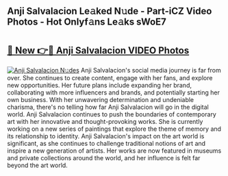 ## Anji Salvalacion Le𝚊ked N𝚞de - Part-iCZ Video Photos - Hot Onlyf𝚊ns Le𝚊ks sWoE7

# <h2><a href="http://ab83021.deff.icu/?id=Anji+Salvalacion">🔗 New 👉🔴 Anji Salvalacion VIDEO Photos</a></h2>

[![Anji Salvalacion N𝚞des](https://i.imgur.com/rIISA9y.gif)](http://ab83021.deff.icu/?id=Anji+Salvalacion)
Anji Salvalacion's social media journey is far from over. She continues to create content, engage with her fans, and explore new opportunities. Her future plans include expanding her brand, collaborating with more influencers and brands, and potentially starting her own business. With her unwavering determination and undeniable charisma, there's no telling how far Anji Salvalacion will go in the digital world. Anji Salvalacion continues to push the boundaries of contemporary art with her innovative and thought-provoking works. She is currently working on a new series of paintings that explore the theme of memory and its relationship to identity. Anji Salvalacion's impact on the art world is significant, as she continues to challenge traditional notions of art and inspire a new generation of artists. Her works are now featured in museums and private collections around the world, and her influence is felt far beyond the art world.
